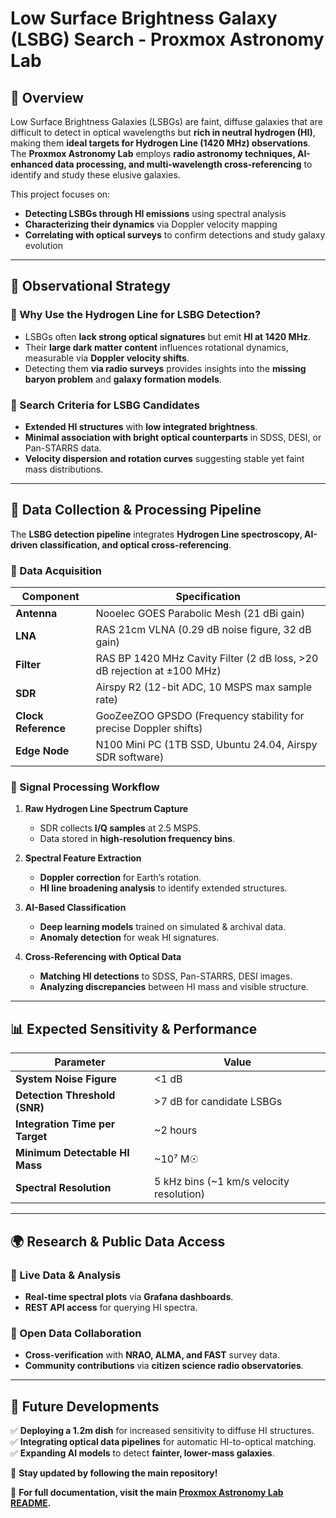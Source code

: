 # **Low Surface Brightness Galaxy (LSBG) Search - Proxmox Astronomy Lab**

## **📡 Overview**

Low Surface Brightness Galaxies (LSBGs) are faint, diffuse galaxies that are difficult to detect in optical wavelengths but **rich in neutral hydrogen (HI)**, making them **ideal targets for Hydrogen Line (1420 MHz) observations**. The **Proxmox Astronomy Lab** employs **radio astronomy techniques, AI-enhanced data processing, and multi-wavelength cross-referencing** to identify and study these elusive galaxies.

This project focuses on:

- **Detecting LSBGs through HI emissions** using spectral analysis
- **Characterizing their dynamics** via Doppler velocity mapping
- **Correlating with optical surveys** to confirm detections and study galaxy evolution

---

## **🔬 Observational Strategy**

### **🔹 Why Use the Hydrogen Line for LSBG Detection?**

- LSBGs often **lack strong optical signatures** but emit **HI at 1420 MHz**.
- Their **large dark matter content** influences rotational dynamics, measurable via **Doppler velocity shifts**.
- Detecting them **via radio surveys** provides insights into the **missing baryon problem** and **galaxy formation models**.

### **🔹 Search Criteria for LSBG Candidates**

- **Extended HI structures** with **low integrated brightness**.
- **Minimal association with bright optical counterparts** in SDSS, DESI, or Pan-STARRS data.
- **Velocity dispersion and rotation curves** suggesting stable yet faint mass distributions.

---

## **📡 Data Collection & Processing Pipeline**

The **LSBG detection pipeline** integrates **Hydrogen Line spectroscopy, AI-driven classification, and optical cross-referencing**.

### **🔹 Data Acquisition**

| Component | Specification |
|-----------|--------------|
| **Antenna** | Nooelec GOES Parabolic Mesh (21 dBi gain) |
| **LNA** | RAS 21cm VLNA (0.29 dB noise figure, 32 dB gain) |
| **Filter** | RAS BP 1420 MHz Cavity Filter (2 dB loss, >20 dB rejection at ±100 MHz) |
| **SDR** | Airspy R2 (12-bit ADC, 10 MSPS max sample rate) |
| **Clock Reference** | GooZeeZOO GPSDO (Frequency stability for precise Doppler shifts) |
| **Edge Node** | N100 Mini PC (1TB SSD, Ubuntu 24.04, Airspy SDR software) |

### **🔹 Signal Processing Workflow**

1. **Raw Hydrogen Line Spectrum Capture**
   - SDR collects **I/Q samples** at 2.5 MSPS.
   - Data stored in **high-resolution frequency bins**.

2. **Spectral Feature Extraction**
   - **Doppler correction** for Earth’s rotation.
   - **HI line broadening analysis** to identify extended structures.

3. **AI-Based Classification**
   - **Deep learning models** trained on simulated & archival data.
   - **Anomaly detection** for weak HI signatures.

4. **Cross-Referencing with Optical Data**
   - **Matching HI detections** to SDSS, Pan-STARRS, DESI images.
   - **Analyzing discrepancies** between HI mass and visible structure.

---

## **📊 Expected Sensitivity & Performance**

| Parameter | Value |
|-----------|-------|
| **System Noise Figure** | <1 dB |
| **Detection Threshold (SNR)** | >7 dB for candidate LSBGs |
| **Integration Time per Target** | ~2 hours |
| **Minimum Detectable HI Mass** | ~10⁷ M☉ |
| **Spectral Resolution** | 5 kHz bins (~1 km/s velocity resolution) |

---

## **🌍 Research & Public Data Access**

### **🔹 Live Data & Analysis**

- **Real-time spectral plots** via **Grafana dashboards**.
- **REST API access** for querying HI spectra.

### **🔹 Open Data Collaboration**

- **Cross-verification** with **NRAO, ALMA, and FAST** survey data.
- **Community contributions** via **citizen science radio observatories**.

---

## **🚀 Future Developments**

✅ **Deploying a 1.2m dish** for increased sensitivity to diffuse HI structures.  
✅ **Integrating optical data pipelines** for automatic HI-to-optical matching.  
✅ **Expanding AI models** to detect **fainter, lower-mass galaxies**.  

🔹 **Stay updated by following the main repository!**  

📌 **For full documentation, visit the main [Proxmox Astronomy Lab README](../README.md).**

